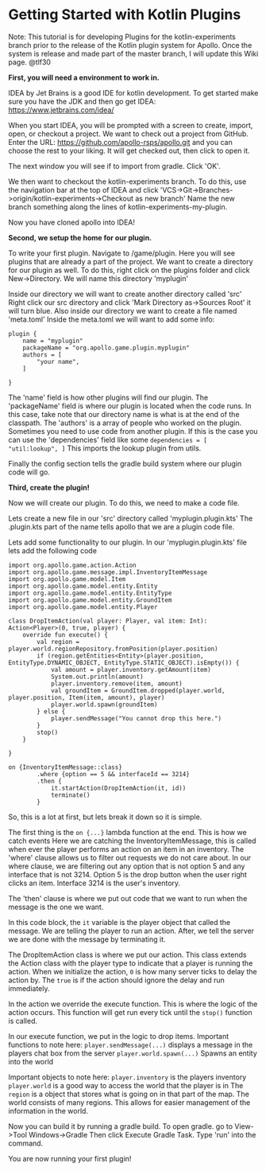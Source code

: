 # Getting Started with Kotlin Plugins

Note: This tutorial is for developing Plugins for the kotlin-experiments branch prior to the release of the Kotlin plugin system for Apollo. Once the system is release and made part of the master branch, I will update this Wiki page. @tlf30

__First, you will need a environment to work in.__ 

IDEA by Jet Brains is a good IDE for kotlin development. To get started make sure you have the JDK and then go get IDEA: https://www.jetbrains.com/idea/

When you start IDEA, you will be prompted with a screen to create, import, open, or checkout a project. We want to check out a project from GitHub. 
Enter the URL: https://github.com/apollo-rsps/apollo.git and you can choose the rest to your liking. It will get checked out, then click to open it.

The next window you will see if to import from gradle. Click 'OK'.

We then want to checkout the kotlin-experiments branch. To do this, use the navigation bar at the top of IDEA and click 'VCS->Git->Branches->origin/kotlin-experiments->Checkout as new branch'
Name the new branch something along the lines of kotlin-experiments-my-plugin.

Now you have cloned apollo into IDEA!

__Second, we setup the home for our plugin.__

To write your first plugin. Navigate to /game/plugin. Here you will see plugins that are already a part of the project. 
We want to create a directory for our plugin as well. To do this, right click on the plugins folder and click New->Directory. We will name this directory 'myplugin'

Inside our directory we will want to create another directory called 'src'
Right click our src directory and click 'Mark Directory as->Sources Root' it will turn blue.
Also inside our directory we want to create a file named 'meta.toml'
Inside the meta.toml we will want to add some info:
```
plugin {
    name = "myplugin"
    packageName = "org.apollo.game.plugin.myplugin"
    authors = [
        "your name",
    ]
    
}
```

The 'name' field is how other plugins will find our plugin.
The 'packageName' field is where our plugin is located when the code runs. In this case, take note that our directory name is what is at the end of the classpath.
The 'authors' is a array of people who worked on the plugin.
Sometimes you need to use code from another plugin. If this is the case you can use the 'dependencies' field like some
`dependencies = [
        "util:lookup",
    ]`
This imports the lookup plugin from utils.

Finally the config section tells the gradle build system where our plugin code will go.


__Third, create the plugin!__

Now we will create our plugin. To do this, we need to make a code file.

Lets create a new file in our 'src' directory called 'myplugin.plugin.kts'
The .plugin.kts part of the name tells apollo that we are a plugin code file. 

Lets add some functionality to our plugin. In our 'myplugin.plugin.kts' file lets add the following code

```
import org.apollo.game.action.Action
import org.apollo.game.message.impl.InventoryItemMessage
import org.apollo.game.model.Item
import org.apollo.game.model.entity.Entity
import org.apollo.game.model.entity.EntityType
import org.apollo.game.model.entity.GroundItem
import org.apollo.game.model.entity.Player

class DropItemAction(val player: Player, val item: Int): Action<Player>(0, true, player) {
    override fun execute() {
        val region = player.world.regionRepository.fromPosition(player.position)
        if (region.getEntities<Entity>(player.position, EntityType.DYNAMIC_OBJECT, EntityType.STATIC_OBJECT).isEmpty()) {
            val amount = player.inventory.getAmount(item)
            System.out.println(amount)
            player.inventory.remove(item, amount)
            val groundItem = GroundItem.dropped(player.world, player.position, Item(item, amount), player)
            player.world.spawn(groundItem)
        } else {
            player.sendMessage("You cannot drop this here.")
        }
        stop()
    }

}

on {InventoryItemMessage::class}
        .where {option == 5 && interfaceId == 3214}
        .then {
            it.startAction(DropItemAction(it, id))
            terminate()
        }
```


So, this is a lot at first, but lets break it down so it is simple.

The first thing is the `on {...}` lambda function at the end. This is how we catch events 
Here we are catching the InventoryItemMessage, this is called when ever the player performs an action on an item in an inventory. 
The 'where' clause allows us to filter out requests we do not care about. In our where clause, we are filtering out any option that is not option 5 and any interface that is not 3214.
Option 5 is the drop button when the user right clicks an item. Interface 3214 is the user's inventory.

The 'then' clause is where we put out code that we want to run when the message is the one we want.

In this code block, the `it` variable is the player object that called the message. We are telling the player to run an action. After, we tell the server we are done with the message by terminating it. 

The DropItemAction class is where we put our action. This class extends the Action class with the player type to indicate that a player is running the action. When we initialize the action, `0` is how many server ticks to delay the action by. The `true` is if the action should ignore the delay and run immediately.

In the action we override the execute function. This is where the logic of the action occurs. This function will get run every tick until the `stop()` function is called. 

In our execute function, we put in the logic to drop items. 
Important functions to note here: 
`player.sendMessage(...)` displays a message in the players chat box from the server
`player.world.spawn(...)` Spawns an entity into the world

Important objects to note here:
`player.inventory` is the players inventory
`player.world` is a good way to access the world that the player is in
The `region` is a object that stores what is going on in that part of the map. The world consists of many regions. This allows for easier management of the information in the world. 

Now you can build it by running a gradle build. To open gradle. go to View->Tool Windows->Gradle
Then click Execute Gradle Task. Type 'run' into the command. 

You are now running your first plugin!
